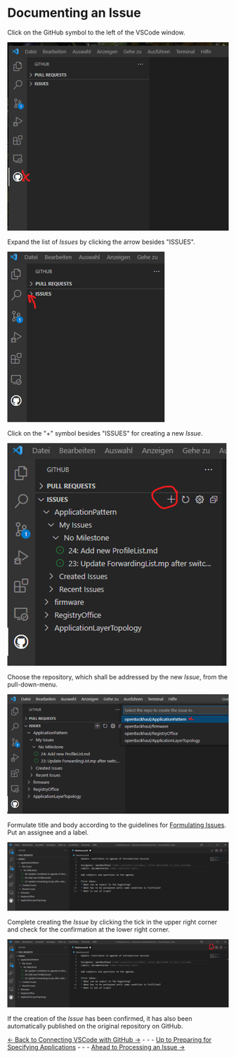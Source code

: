 # Documenting an Issue

Click on the GitHub symbol to the left of the VSCode window.  

![createIssuePicture1](./pictures/createIssue_01.png)  

Expand the list of _Issues_ by clicking the arrow besides "ISSUES".  

![createIssuePicture2](./pictures/createIssue_02.png)  

Click on the "+" symbol besides "ISSUES" for creating a new _Issue_.  

![createIssuePicture3](./pictures/createIssue_03.png)  

Choose the repository, which shall be addressed by the new _Issue_, from the pull-down-menu.  

![createIssuePicture4](./pictures/createIssue_04.png)  

Formulate title and body according to the guidelines for [Formulating Issues](../FormulatingIssues/FormulatingIssues.md).  
Put an assignee and a label.  

![createIssuePicture5](./pictures/createIssue_05.png)  

Complete creating the _Issue_ by clicking the tick in the upper right corner and check for the confirmation at the lower right corner.  

![createIssuePicture6](./pictures/createIssue_06.png)  

If the creation of the _Issue_ has been confirmed, it has also been automatically published on the original repository on GitHub.

[<- Back to Connecting VSCode with GitHub ->](../VSCode2GitHub/VSCode2GitHub.md) - - - [Up to Preparing for Specifying Applications](../PreparingSpecifying.md) - - - [Ahead to Processing an Issue ->](../ProcessingAnIssue/ProcessingAnIssue.md)